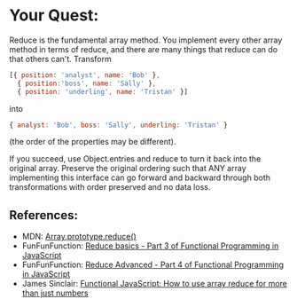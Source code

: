 # Your Quest:

Reduce is the fundamental array method. You implement every other array method in terms of reduce, and there are many things that reduce can do that others can't. Transform 

```javascript
[{ position: 'analyst', name: 'Bob' },
  { position:'boss', name: 'Sally' },
  { position: 'underling', name: 'Tristan' }]  
```

into

```javascript
{ analyst: 'Bob', boss: 'Sally', underling: 'Tristan' }
```

(the order of the properties may be different).

If you succeed, use Object.entries and reduce to turn it back into the original array. Preserve the original ordering such that ANY array implementing this interface can go forward and backward through both transformations with order preserved and no data loss.

## References:
- MDN: [Array.prototype.reduce()](https://developer.mozilla.org/en-US/docs/Web/JavaScript/Reference/Global_Objects/Array/reduce)
- FunFunFunction: [Reduce basics - Part 3 of Functional Programming in JavaScript](https://www.youtube.com/watch?v=Wl98eZpkp-c)
- FunFunFunction: [Reduce Advanced - Part 4 of Functional Programming in JavaScript](https://www.youtube.com/watch?v=1DMolJ2FrNY)
- James Sinclair: [Functional JavaScript: How to use array reduce for more than just numbers](https://jrsinclair.com/articles/2019/functional-js-do-more-with-reduce/)

